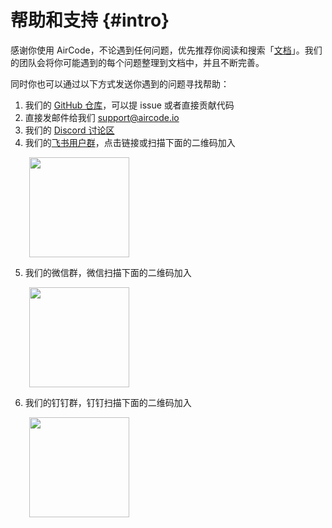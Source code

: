 # 帮助和支持 {#intro}

感谢你使用 AirCode，不论遇到任何问题，优先推荐你阅读和搜索「[文档](https://docs.aircode.io)」。我们的团队会将你可能遇到的每个问题整理到文档中，并且不断完善。

同时你也可以通过以下方式发送你遇到的问题寻找帮助：

1. 我们的 [GitHub 仓库](https://github.com/aircodelabs/aircode)，可以提 issue 或者直接贡献代码
2. 直接发邮件给我们 support@aircode.io
3. 我们的 [Discord 讨论区](https://discord.com/invite/XrMVdYdEuY)
4. 我们的[飞书用户群](https://applink.feishu.cn/client/chat/chatter/add_by_link?link_token=988pd70a-e66a-49bd-9eac-09acba329491)，点击链接或扫描下面的二维码加入

<img src="/_images/help/feishu2.png" width="160px" style="margin-left:30px;"/>

5. 我们的微信群，微信扫描下面的二维码加入

<img src="/_images/help/weixin.png" width="160px" style="margin-left:30px;"/>

6. 我们的钉钉群，钉钉扫描下面的二维码加入

<img src="/_images/help/dingding.png" width="160px" style="margin-left:30px;"/>

